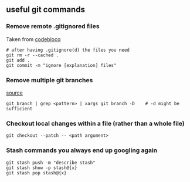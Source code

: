 ## useful git commands

### Remove remote .gitignored files

Taken from [codeblocq](http://www.codeblocq.com/2016/01/Untrack-files-already-added-to-git-repository-based-on-gitignore/)

```
# after having .gitignore(d) the files you need
git rm -r --cached .
git add .
git commit -m "ignore [explanation] files"
```

### Remove multiple git branches

[source](https://medium.com/@rajsek/deleting-multiple-branches-in-git-e07be9f5073c)

```
git branch | grep <pattern> | xargs git branch -D    # -d might be sufficient 
```

### Checkout local changes within a file (rather than a whole file)

```
git checkout --patch -- <path argument>
```

### Stash commands you always end up googling again
```
git stash push -m "describe stash"
git stash show -p stash@{x}
git stash pop stash@{x}
```
